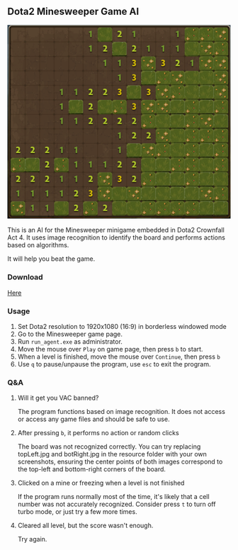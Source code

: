 ## Dota2 Minesweeper Game AI

![board.png](board.png)

This is an AI for the Minesweeper minigame embedded in Dota2 Crownfall Act 4. It uses image recognition to identify the board and performs actions based on algorithms.

It will help you beat the game. 

### Download
[Here](https://github.com/BurgerNight/Dota2-Minesweeper-AI/releases)


### Usage
1. Set Dota2 resolution to 1920x1080 (16:9) in borderless windowed mode
2. Go to the Minesweeper game page.
3. Run `run_agent.exe` as administrator.
4. Move the mouse over `Play` on game page, then press `b` to start.
5. When a level is finished, move the mouse over `Continue`, then press `b`
6. Use `q` to pause/unpause the program, use `esc` to exit the program.


### Q&A
1. Will it get you VAC banned?

    The program functions based on image recognition. It does not access or access any game files and should be safe to use.


2. After pressing `b`, it performs no action or random clicks

    The board was not recognized correctly. You can try replacing topLeft.jpg and botRight.jpg in the resource folder with your own screenshots, ensuring the center points of both images correspond to the top-left and bottom-right corners of the board.


3. Clicked on a mine or freezing when a level is not finished

    If the program runs normally most of the time, it's likely that a cell number was not accurately recognized. Consider press `t` to turn off turbo mode, or just try a few more times.


4. Cleared all level, but the score wasn't enough.
   
    Try again.